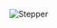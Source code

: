 ![Stepper](https://user-images.githubusercontent.com/99991637/223901362-7b7a3458-1215-44e4-8379-2453c7817c0b.png)
